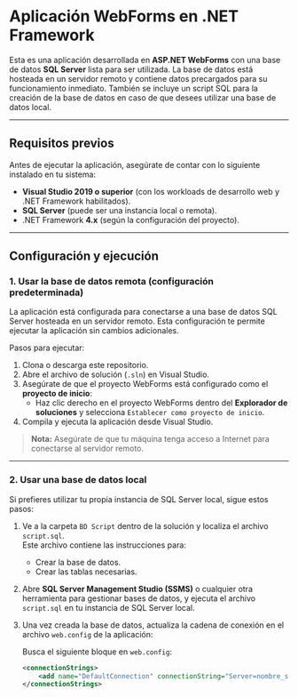 # Aplicación WebForms en .NET Framework

Esta es una aplicación desarrollada en **ASP.NET WebForms** con una base de datos **SQL Server** lista para ser utilizada. La base de datos está hosteada en un servidor remoto y contiene datos precargados para su funcionamiento inmediato. También se incluye un script SQL para la creación de la base de datos en caso de que desees utilizar una base de datos local.

---

## Requisitos previos

Antes de ejecutar la aplicación, asegúrate de contar con lo siguiente instalado en tu sistema:

- **Visual Studio 2019 o superior** (con los workloads de desarrollo web y .NET Framework habilitados).
- **SQL Server** (puede ser una instancia local o remota).
- .NET Framework **4.x** (según la configuración del proyecto).

---

## Configuración y ejecución

### 1. Usar la base de datos remota (configuración predeterminada)

La aplicación está configurada para conectarse a una base de datos SQL Server hosteada en un servidor remoto. Esta configuración te permite ejecutar la aplicación sin cambios adicionales.  

Pasos para ejecutar:  
1. Clona o descarga este repositorio.  
2. Abre el archivo de solución (`.sln`) en Visual Studio.  
3. Asegúrate de que el proyecto WebForms está configurado como el **proyecto de inicio**:
   - Haz clic derecho en el proyecto WebForms dentro del **Explorador de soluciones** y selecciona `Establecer como proyecto de inicio`.  
4. Compila y ejecuta la aplicación desde Visual Studio.  

> **Nota:** Asegúrate de que tu máquina tenga acceso a Internet para conectarse al servidor remoto.

---

### 2. Usar una base de datos local

Si prefieres utilizar tu propia instancia de SQL Server local, sigue estos pasos:

1. Ve a la carpeta `BD Script` dentro de la solución y localiza el archivo `script.sql`.  
   Este archivo contiene las instrucciones para:
   - Crear la base de datos.
   - Crear las tablas necesarias.

2. Abre **SQL Server Management Studio (SSMS)** o cualquier otra herramienta para gestionar bases de datos, y ejecuta el archivo `script.sql` en tu instancia de SQL Server local.  

3. Una vez creada la base de datos, actualiza la cadena de conexión en el archivo `web.config` de la aplicación:  

   Busca el siguiente bloque en `web.config`:  

   ```xml
   <connectionStrings>
       <add name="DefaultConnection" connectionString="Server=nombre_servidor;Database=nombre_base_datos;User Id=usuario;Password=contraseña;" providerName="System.Data.SqlClient" />
   </connectionStrings>
